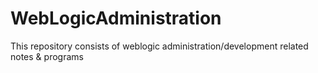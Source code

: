 # WebLogicAdministration
This repository consists of weblogic administration/development related notes &amp; programs
